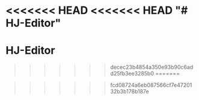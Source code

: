 <<<<<<< HEAD
<<<<<<< HEAD
"# HJ-Editor" 
=======
# HJ-Editor
>>>>>>> decec23b4854a350e93b90c6add25fb3ee3285b0
=======

>>>>>>> fcd08724a6eb087566cf7e4720132b3b178b187e
